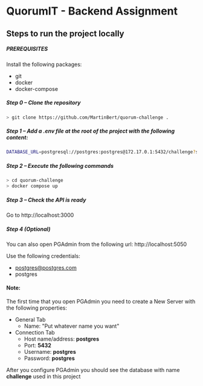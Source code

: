 # QuorumIT - Backend Assignment

## Steps to run the project locally
##### PREREQUISITES
Install the following packages:
* git
* docker
* docker-compose

##### Step 0 – Clone the repository
```sh
> git clone https://github.com/MartinBert/quorum-challenge .
```

##### Step 1 – Add a .env file at the root of the project with the following content:
```sh
DATABASE_URL=postgresql://postgres:postgres@172.17.0.1:5432/challenge?schema=public
```

##### Step 2 – Execute the following commands
```sh
> cd quorum-challenge
> docker compose up
```

##### Step 3 – Check the API is ready
Go to http://localhost:3000


##### Step 4 (Optional)
You can also open PGAdmin from the following url:
http://localhost:5050

Use the following credentials:
* postgres@postgres.com
* postgres

#### Note:
The first time that you open PGAdmin you need to create a New Server with the following properties:
* General Tab
    * Name: "Put whatever name you want"
* Connection Tab
    * Host name/address: **postgres**
    * Port: **5432**
    * Username: **postgres**
    * Password: **postgres**

After you configure PGAdmin you should see the database with name **challenge** used in this project